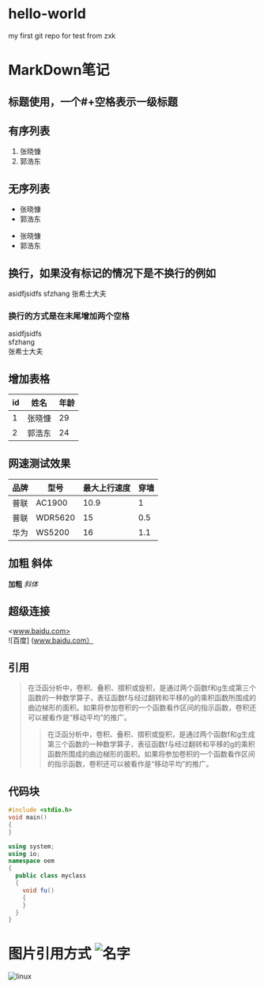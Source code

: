 # hello-world
my first git repo for test
from zxk
# MarkDown笔记
## 标题使用，一个#+空格表示一级标题
## 有序列表
1. 张晓慷
2. 郭浩东
## 无序列表
+ 张晓慷
+ 郭浩东
- 张晓慷
- 郭浩东
## 换行，如果没有标记的情况下是不换行的例如
asidfjsidfs
sfzhang
张希士大夫
### 换行的方式是在末尾增加两个空格
asidfjsidfs  
sfzhang  
张希士大夫  
## 增加表格
id|姓名|年龄
---|---|---
1|张晓慷|29
2|郭浩东|24

## 网速测试效果
品牌|型号|最大上行速度|穿墙
---|---|---|---|
普联|AC1900|10.9|1
普联|WDR5620|15|0.5
华为|WS5200|16|1.1
## 加粗 斜体
**加粗**
*斜体*
## 超级连接
<www.baidu.com>  
![百度] (www.baidu.com）
## 引用
> 在泛函分析中，卷积、叠积、摺积或旋积，是通过两个函数f和g生成第三个函数的一种数学算子，表征函数f与经过翻转和平移的g的乘积函数所围成的曲边梯形的面积。如果将参加卷积的一个函数看作区间的指示函数，卷积还可以被看作是“移动平均”的推广。
>> 在泛函分析中，卷积、叠积、摺积或旋积，是通过两个函数f和g生成第三个函数的一种数学算子，表征函数f与经过翻转和平移的g的乘积函数所围成的曲边梯形的面积。如果将参加卷积的一个函数看作区间的指示函数，卷积还可以被看作是“移动平均”的推广。
## 代码块
```c
#include <stdio.h>
void main()
{
}
```
```c#
using system;
using io;
namespace oem
{
  public class myclass
  {
    void fu()
    {
    }
  }
}
```

# 图片引用方式 ![名字](网络上的URL)
![linux](https://sdtimes.com/wp-content/uploads/2017/02/0221.sdt-linux.png)







